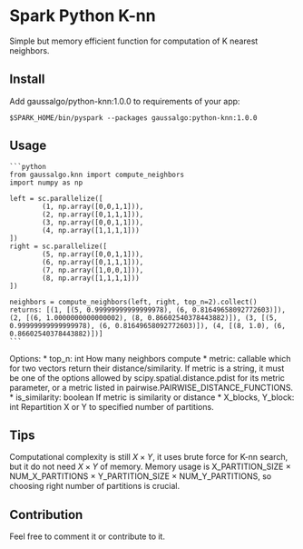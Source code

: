 # Spark Python K-nn
Simple but memory efficient function for computation of K nearest neighbors.

## Install
Add gaussalgo/python-knn:1.0.0 to requirements of your app:

    $SPARK_HOME/bin/pyspark --packages gaussalgo:python-knn:1.0.0
    
## Usage

    ```python
    from gaussalgo.knn import compute_neighbors
    import numpy as np
    
    left = sc.parallelize([
            (1, np.array([0,0,1,1])),
            (2, np.array([0,1,1,1])),
            (3, np.array([0,0,1,1])),
            (4, np.array([1,1,1,1]))
    ])
    right = sc.parallelize([
            (5, np.array([0,0,1,1])),
            (6, np.array([0,1,1,1])),
            (7, np.array([1,0,0,1])),
            (8, np.array([1,1,1,1]))
    ])

    neighbors = compute_neighbors(left, right, top_n=2).collect()
    returns: [(1, [(5, 0.99999999999999978), (6, 0.81649658092772603)]), (2, [(6, 1.0000000000000002), (8, 0.86602540378443882)]), (3, [(5, 0.99999999999999978), (6, 0.81649658092772603)]), (4, [(8, 1.0), (6, 0.86602540378443882)])]
    ```

Options:
    * top_n: int How many neighbors compute
    * metric: callable which for two vectors return their distance/similarity. If metric is a string, it must be one of the options allowed by scipy.spatial.distance.pdist for its metric parameter, or a metric listed in pairwise.PAIRWISE_DISTANCE_FUNCTIONS.
    * is_similarity: boolean If metric is similarity or distance
    * X_blocks, Y_block: int Repartition X or Y to specified number of partitions.

## Tips
Computational complexity is still $X \times Y$, it uses brute force for K-nn search, but it do not need $X \times Y$ of memory.
Memory usage is X_PARTITION_SIZE $\times$ NUM_X_PARTITIONS $\times$ Y_PARTITION_SIZE $\times$ NUM_Y_PARTITIONS, so choosing right number of partitions is crucial.

## Contribution
Feel free to comment it or contribute to it.